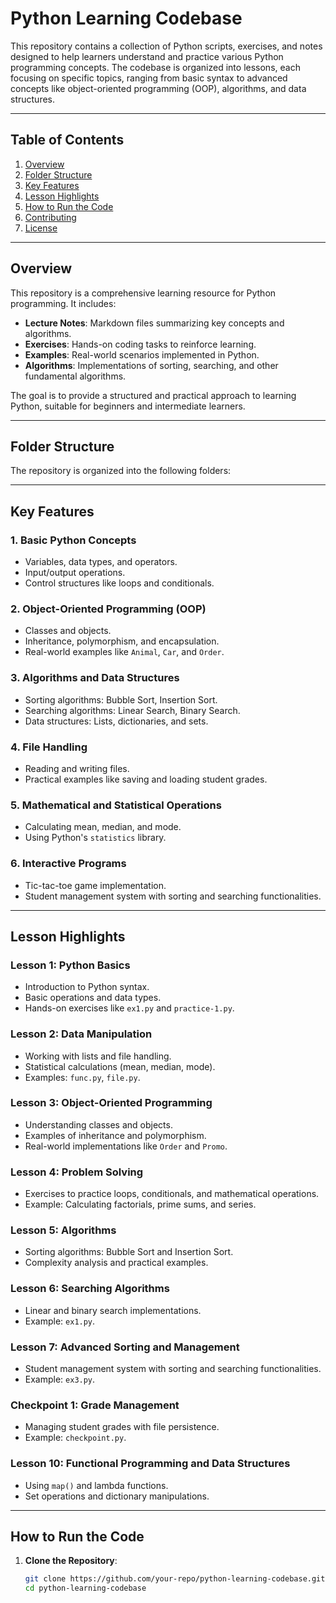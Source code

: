 # Python Learning Codebase

This repository contains a collection of Python scripts, exercises, and notes designed to help learners understand and practice various Python programming concepts. The codebase is organized into lessons, each focusing on specific topics, ranging from basic syntax to advanced concepts like object-oriented programming (OOP), algorithms, and data structures.

---

## Table of Contents

1. [Overview](#overview)
2. [Folder Structure](#folder-structure)
3. [Key Features](#key-features)
4. [Lesson Highlights](#lesson-highlights)
5. [How to Run the Code](#how-to-run-the-code)
6. [Contributing](#contributing)
7. [License](#license)

---

## Overview

This repository is a comprehensive learning resource for Python programming. It includes:
- **Lecture Notes**: Markdown files summarizing key concepts and algorithms.
- **Exercises**: Hands-on coding tasks to reinforce learning.
- **Examples**: Real-world scenarios implemented in Python.
- **Algorithms**: Implementations of sorting, searching, and other fundamental algorithms.

The goal is to provide a structured and practical approach to learning Python, suitable for beginners and intermediate learners.

---

## Folder Structure

The repository is organized into the following folders:

---

## Key Features

### 1. **Basic Python Concepts**
- Variables, data types, and operators.
- Input/output operations.
- Control structures like loops and conditionals.

### 2. **Object-Oriented Programming (OOP)**
- Classes and objects.
- Inheritance, polymorphism, and encapsulation.
- Real-world examples like `Animal`, `Car`, and `Order`.

### 3. **Algorithms and Data Structures**
- Sorting algorithms: Bubble Sort, Insertion Sort.
- Searching algorithms: Linear Search, Binary Search.
- Data structures: Lists, dictionaries, and sets.

### 4. **File Handling**
- Reading and writing files.
- Practical examples like saving and loading student grades.

### 5. **Mathematical and Statistical Operations**
- Calculating mean, median, and mode.
- Using Python's `statistics` library.

### 6. **Interactive Programs**
- Tic-tac-toe game implementation.
- Student management system with sorting and searching functionalities.

---

## Lesson Highlights

### Lesson 1: Python Basics
- Introduction to Python syntax.
- Basic operations and data types.
- Hands-on exercises like `ex1.py` and `practice-1.py`.

### Lesson 2: Data Manipulation
- Working with lists and file handling.
- Statistical calculations (mean, median, mode).
- Examples: `func.py`, `file.py`.

### Lesson 3: Object-Oriented Programming
- Understanding classes and objects.
- Examples of inheritance and polymorphism.
- Real-world implementations like `Order` and `Promo`.

### Lesson 4: Problem Solving
- Exercises to practice loops, conditionals, and mathematical operations.
- Example: Calculating factorials, prime sums, and series.

### Lesson 5: Algorithms
- Sorting algorithms: Bubble Sort and Insertion Sort.
- Complexity analysis and practical examples.

### Lesson 6: Searching Algorithms
- Linear and binary search implementations.
- Example: `ex1.py`.

### Lesson 7: Advanced Sorting and Management
- Student management system with sorting and searching functionalities.
- Example: `ex3.py`.

### Checkpoint 1: Grade Management
- Managing student grades with file persistence.
- Example: `checkpoint.py`.

### Lesson 10: Functional Programming and Data Structures
- Using `map()` and lambda functions.
- Set operations and dictionary manipulations.

---

## How to Run the Code

1. **Clone the Repository**:
   ```bash
   git clone https://github.com/your-repo/python-learning-codebase.git
   cd python-learning-codebase
